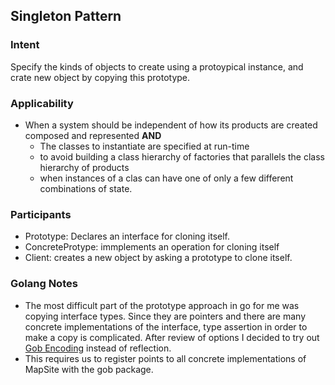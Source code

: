 ## Singleton Pattern

### Intent
Specify the kinds of objects to create using a protoypical instance, and crate new object by copying this prototype. 

### Applicability
- When a system should be independent of how its products are created composed and represented **AND**
    - The classes to instantiate are specified at run-time
    - to avoid building a class hierarchy of factories that parallels the class hierarchy of products
    - when instances of a clas can have one of only a few different combinations of state.

### Participants
- Prototype: Declares an interface for cloning itself.
- ConcreteProtype: immplements an operation for cloning itself
- Client: creates a new object by asking a prototype to clone itself. 


### Golang Notes
- The most difficult part of the prototype approach in go for me was copying interface types. Since they are pointers and there are many
concrete implementations of the interface, type assertion in order to make a copy is complicated.  After review of options I decided to try out
[Gob Encoding](https://blog.golang.org/gobs-of-data) instead of reflection.
- This requires us to register points to all concrete implementations of MapSite with the gob package.